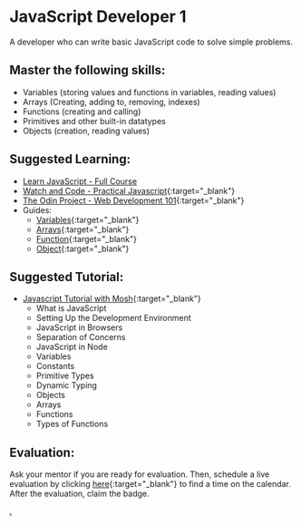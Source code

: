 # JavaScript Developer 1

A developer who can write basic JavaScript code to solve simple problems.

## Master the following skills:

- Variables (storing values and functions in variables, reading values)
- Arrays (Creating, adding to, removing, indexes)
- Functions (creating and calling)
- Primitives and other built-in datatypes
- Objects (creation, reading values)

## Suggested Learning:

- [Learn JavaScript - Full Course](https://youtu.be/PkZNo7MFNFg)
- [Watch and Code - Practical Javascript](https://watchandcode.com/){:target="\_blank"}
- [The Odin Project - Web Development 101](https://www.theodinproject.com/){:target="\_blank"}
- Guides:
  - [Variables](https://developer.mozilla.org/en-US/docs/Web/JavaScript/Guide/Grammar_and_types#declarations){:target="\_blank"}
  - [Arrays](https://developer.mozilla.org/en/docs/Web/JavaScript/Reference/Global_Objects/Array){:target="\_blank"}
  - [Function](https://developer.mozilla.org/en/docs/Web/JavaScript/Guide/Functions){:target="\_blank"}
  - [Object](https://developer.mozilla.org/en/docs/Web/JavaScript/Guide/Working_with_Objects){:target="\_blank"}

## Suggested Tutorial:

- [Javascript Tutorial with Mosh](https://www.youtube.com/watch?v=W6NZfCO5SIk&t=2041s){:target="\_blank"}
  - What is JavaScript
  - Setting Up the Development Environment
  - JavaScript in Browsers
  - Separation of Concerns
  - JavaScript in Node
  - Variables
  - Constants
  - Primitive Types
  - Dynamic Typing
  - Objects
  - Arrays
  - Functions
  - Types of Functions

## Evaluation:

Ask your mentor if you are ready for evaluation. Then, schedule a live evaluation by clicking [here](https://calendly.com/codex-evaluations/1?a1=Javascript%20Developer%201&a2=BZ4TfqPOQBqUsCy4FLVNQw){:target="\_blank"} to find a time on the calendar. After the evaluation, claim the badge.

[.](level-1)
